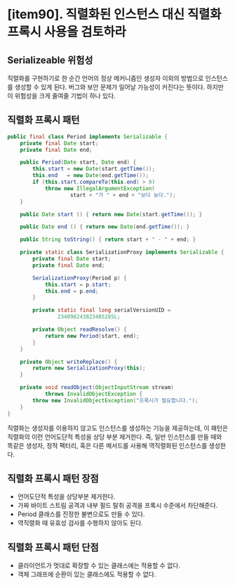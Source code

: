 # [item90]. 직렬화된 인스턴스 대신 직렬화 프록시 사용을 검토하라

## Serializeable 위험성
직렬화를 구현하기로 한 순간 언어의 정상 메커니즘인 생성자 이외의 방법으로 인스턴스를 생성할 수 있게 된다.
버그와 보안 문제가 일어날 가능성이 커진다는 뜻이다. 하지만 이 위험성을 크게 줄여줄 기법이 하나 있다.

## 직렬화 프록시 패턴
```java
public final class Period implements Serializable {
    private final Date start;
    private final Date end;

    public Period(Date start, Date end) {
        this.start = new Date(start.getTime());
        this.end   = new Date(end.getTime());
        if (this.start.compareTo(this.end) > 0)
            throw new IllegalArgumentException(
                    start + "가 " + end + "보다 늦다.");
    }

    public Date start () { return new Date(start.getTime()); }

    public Date end () { return new Date(end.getTime()); }

    public String toString() { return start + " - " + end; }

    private static class SerializationProxy implements Serializable {
        private final Date start;
        private final Date end;

        SerializationProxy(Period p) {
            this.start = p.start;
            this.end = p.end;
        }

        private static final long serialVersionUID =
                234098243823485285L;

        private Object readResolve() {
            return new Period(start, end);
        }
    }

    private Object writeReplace() {
        return new SerializationProxy(this);
    }

    private void readObject(ObjectInputStream stream)
            throws InvalidObjectException {
        throw new InvalidObjectException("프록시가 필요합니다.");
    }
}
```
직렬화는 생성자를 이용하지 않고도 인스턴스를 생성하는 기능을 제공하는데, 이 패턴은 직렬화의 이런 언어도단적 특성을 상당 부분 제거한다. 즉, 일반 인스턴스를 만들 때와 똑같은 생성자, 정적 팩터리, 혹은 다른 메서드를 사용해 역직렬화된 인스턴스를 생성한다.

## 직렬화 프록시 패턴 장점
- 언어도단적 특성을 상당부분 제거한다.
- 가짜 바이트 스트림 공격과 내부 필드 탈취 공격을 프록시 수준에서 차단해준다.
- Period 클래스를 진정한 불변으로도 만들 수 있다.
- 역직렬화 때 유효성 검사를 수행하지 않아도 된다.

## 직렬화 프록시 패턴 단점
- 클라이언트가 멋대로 확장할 수 있는 클래스에는 적용할 수 없다.
- 객체 그래프에 순환이 있는 클래스에도 적용할 수 없다.

